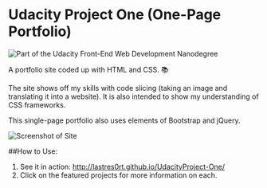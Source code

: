 # Udacity Project One (One-Page Portfolio)

![Part of the Udacity Front-End Web Development Nanodegree](https://img.shields.io/badge/Udacity-Front--End%20Web%20Developer%20Nanodegree-02b3e4.svg)

A portfolio site coded up with HTML and CSS. 📚

The site shows off my skills with code slicing (taking an image and translating it into a website). It is also intended to show my understanding of CSS frameworks. 

This single-page portfolio also uses elements of Bootstrap and jQuery. 

![Screenshot of Site](http://i.imgur.com/SkPGg5L.jpg)

##How to Use:

1. See it in action: http://lastres0rt.github.io/UdacityProject-One/
2. Click on the featured projects for more information on each.

